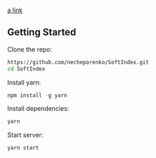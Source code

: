 [a link](https://necheporenko.github.io/SoftIndex)

## Getting Started

Clone the repo:
```sh
https://github.com/necheporenko/SoftIndex.git
cd SoftIndex
```

Install yarn:
```js
npm install -g yarn
```

Install dependencies:
```sh
yarn
```

Start server:
```sh
yarn start
```
